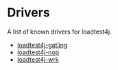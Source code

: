 # Drivers

A list of known drivers for loadtest4j.

* [loadtest4j-gatling](https://github.com/loadtest4j/loadtest4j-gatling)
* [loadtest4j-nop](https://github.com/loadtest4j/loadtest4j-nop)
* [loadtest4j-wrk](https://github.com/loadtest4j/loadtest4j-wrk)